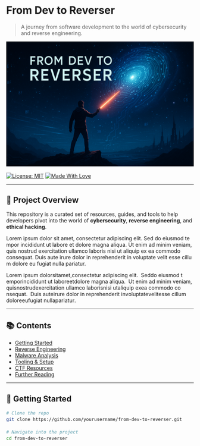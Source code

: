 # From Dev to Reverser

> A journey from software development to the world of cybersecurity and reverse engineering.

![Banner](./banner.png) <!-- Replace with your actual image path -->

[![License: MIT](https://img.shields.io/badge/License-MIT-blue.svg)](LICENSE)
[![Made With Love](https://img.shields.io/badge/Made%20with-%F0%9F%92%96-red.svg)](#)

---

## 🧭 Project Overview

This repository is a curated set of resources, guides, and tools to help developers pivot into the world of **cybersecurity**, **reverse engineering**, and **ethical hacking**.

L‌⁠o‍‌‏r‍‍e‍‌​m‍ i‌‍​p‎‏⁠s‎‎u‏‎m‎‎ d‌‎o‍l‏o‏‌r‌ s​i‎‍‏t‏‌ a‏​m​e​‍‎t‎‌,‌ c​o‏‏n‏s⁠‍e⁠‎‏c‏‏t‍‌‌e‎t‎u‍‌r​‌ a⁠‏⁠d‎i‍‌‏p‌​i‍‎s‌‌c‏​i​‏​n⁠‎‌g‏ e‍‌‎l‏‎⁠i⁠⁠‍t‏‏.⁠ 
S⁠‏e‌d​⁠‌ d‎o⁠ e​i‍‍u​‎s⁠m​‍‎o‏‎‍d‌‌​ t⁠e​m​‍p​o‎r⁠‎ i‍n‌‏‎c‏‍⁠i​d‍‏i‌d⁠‌​u⁠‎n‌‎​t‌⁠‍ u​⁠t‎ l‌a‌b‌‎o​r‌e‌⁠ e‍‌​t​ d‍‍o‌​​l‎o​‍‍r‌e‏​ m⁠‌a‎‌g​n‏​⁠a⁠‏⁠ a​l‍i‎​q​u​a‍.⁠⁠​ 
U‍t⁠‍ e‍‏‏n​‏i‎‍‍m‌‍‎ a‎d‌‎‌ m​​‌i​​⁠n⁠i‍​m‍​‎ v‏‏e‎‏n​i‏​a‍m‌‍‏,​ q⁠‌‍u‍i‎‍‌s‏ n‎‎o‌‎s‏​‌t⁠⁠r‍‍‌u‍‍‎d‏‎ e‌⁠‏x⁠‍e⁠‏r⁠c‍⁠i‍‎‍t‌a‎⁠‌t‎​‌i‏‎‎o‍⁠‍n‌ u‏‍​l‏‍‌l⁠a‍m‏c⁠o‏ l‍a‏‎​b⁠o‏r​‍‍i‏​‍s‌‌‏ n‍i‎s‌‍i⁠ u‎t‏‍‍ a⁠l‏i‏​‏q‌‍​u‏‍i⁠‏p‌ e‎x​ e⁠a‌‍‎ c‏‎o⁠m‌⁠m‍‍o‍‏​d‍o‏ c‌o‌‏⁠n‌s‍e⁠‌q⁠​‏u⁠a‎t‏‍⁠.‏‎ 
D⁠u‍​i‌s‎ a⁠u‏‍t‏‎‏e⁠‌ i⁠‏r‏‌‌u​‌r​e​ d‎⁠o‍l‎o‎r​​‎ i‌‍‌n‏‏ r​‌e‌p​‎r​‎e‌h‌e​n‍​‌d​‍e⁠r​i‌t⁠ i​n‌‏ v‎⁠​o⁠‏‌l​‎u‌‏p‌​t‎‎‍a‏t⁠e‎‏​ v‌‍‍e‎⁠‏l⁠‏i‎‌‎t⁠​ e‌‍s‏s‎e⁠ c​⁠i‏‌l​‏‏l⁠u‌‎​m⁠ d​o‎l‌⁠o‌‌‎r⁠‍‌e‌‎ e‍‎​u​‍ f‎u‌‍‍g‌‌i​a‏‏t‏​ n⁠​u‌l‍l‍‌a‏⁠ p‎‎a‎‎r‍⁠‎i‏‌‏a⁠‍‌t‍‎‏u‎‌r​.‌⁠‌

<span>⁠⁠‎‏‏‎⁠‎⁠‍‌‍‌⁠‎‍‌‌‌⁠​‏‏​‎​‎‎‌‍‎‎‎‌⁠‍‌​‏‌‍‌‌‍​‌​​‎​‎‏‍‏‏‏‌​‍⁠‏‍‏‌‏‌​‌‍‌⁠‍‎‌⁠⁠‌‎⁠‌‌‍​⁠​⁠‍‌‏‎‌⁠​‍‎‌‎‍‏‌‏‍‍⁠⁠‍‏‌‌‌‍‌‌‍​‏​‌‎​⁠‍‎‏‍​‎​‍​​‌‍‍‎‌⁠‌‎‌​‎‍⁠‍​⁠​‌‍‎‎​‍​‍‍⁠‌‌​</span>
<span>L‏⁠​⁠</span><span>o‍⁠‍​</span><span>r​‏‍‎</span><span>e‎​</span><span>m‎‏‌‏</span><span> ‏‎‎</span><span>i‎⁠</span><span>p‌‎​⁠</span><span>s​‌‏</span><span>u​​​​</span><span>m‍​‌⁠</span><span> ‏​</span><span>d‍‍</span><span>o⁠‎‏‌</span><span>l‍‎‍</span><span>o​‎‍⁠</span><span>r⁠‌​</span><span> ‎‎​⁠</span><span>s‎⁠‍</span><span>i‎‍⁠‎</span><span>t‍​</span><span> ‏‌‎</span><span>a​⁠⁠</span><span>m‍‌⁠‌</span><span>e‌‏</span><span>t⁠⁠</span><span>,‎​</span><span> ‍​</span><span>c‌‌‌</span><span>o‎⁠​</span><span>n‌‌‎</span><span>s‍‌‎‏</span><span>e‍​‏</span><span>c‍⁠⁠</span><span>t‍⁠‌‌</span><span>e⁠‏‎​</span><span>t⁠‎</span><span>u⁠⁠​</span><span>r‎‌</span><span> ⁠‍​‍</span><span>a‌‏</span><span>d⁠​‏​</span><span>i⁠​</span><span>p‎​</span><span>i‌‎‎</span><span>s​‌‏⁠</span><span>c‎‍‌‎</span><span>i‏‎⁠</span><span>n‏‌</span><span>g‎​‎⁠</span><span> ‎​</span><span>e⁠⁠‏⁠</span><span>l‌‍⁠⁠</span><span>i‎‏​​</span><span>t‏‎</span><span>.​‍</span><span> ‍⁠‎‌</span><span>
​‎‏</span><span>S‏​</span><span>e​‍‍​</span><span>d‍‌</span><span> ​‌⁠‎</span><span>d‎‎‎</span><span>o​‏⁠‍</span><span> ‌‎‏‏</span><span>e‍⁠‎</span><span>i⁠‌​</span><span>u​‌‎​</span><span>s‎‎⁠</span><span>m‎‏</span><span>o‏‎‎⁠</span><span>d‏​‎</span><span> ‌‏​​</span><span>t​‏‌</span><span>e‏⁠</span><span>m‌⁠‌</span><span>p‍‌</span><span>o⁠‎</span><span>r‏‌​</span><span> ‌⁠</span><span>i⁠‎​‎</span><span>n​​⁠⁠</span><span>c‏‍⁠⁠</span><span>i​‏‎⁠</span><span>d‌⁠‌‌</span><span>i⁠‌</span><span>d​⁠‏</span><span>u‍‎‎</span><span>n‍‎​‎</span><span>t​‌‎</span><span> ‌‏</span><span>u‎‌</span><span>t‎‌</span><span> ‎​‌⁠</span><span>l​​</span><span>a‏‏</span><span>b‏‎‎‍</span><span>o‍​⁠</span><span>r⁠​⁠</span><span>e​​</span><span> ‌⁠‏</span><span>e‏‌‍</span><span>t‏‌‏​</span><span> ‌‏</span><span>d​‏⁠⁠</span><span>o‌⁠‌‎</span><span>l​​​</span><span>o⁠‏⁠</span><span>r‎⁠⁠‌</span><span>e‏‎‌‌</span><span> ‎​⁠‍</span><span>m‎‍</span><span>a‍​​</span><span>g‎‌‍‍</span><span>n‍‌</span><span>a‍‏‏⁠</span><span> ‎​⁠⁠</span><span>a‌⁠‏</span><span>l⁠​‏‍</span><span>i⁠⁠⁠</span><span>q‍‍‏‍</span><span>u‏‏‌</span><span>a⁠‍‍⁠</span><span>.‏‎</span><span> ‌‌‏‏</span><span>
‌‌</span><span>U⁠‏⁠​</span><span>t​‎</span><span> ‎⁠‏​</span><span>e​‎‏</span><span>n⁠⁠‍‎</span><span>i‌‌</span><span>m‏‍‏</span><span> ‌‍</span><span>a⁠‍</span><span>d‏‌</span><span> ‌⁠</span><span>m‏‎⁠‎</span><span>i​⁠‎⁠</span><span>n​‌</span><span>i​‏​​</span><span>m‌‌‍</span><span> ‏‎‎‏</span><span>v⁠‌‏​</span><span>e‎‎‎‎</span><span>n⁠‌‎</span><span>i‎⁠</span><span>a⁠‌‍</span><span>m‏‍​</span><span>,‏⁠</span><span> ‏‏</span><span>q‏‎‏‏</span><span>u‍⁠‏​</span><span>i‏⁠​‏</span><span>s‏‎‎</span><span> ​‏‏</span><span>n⁠‏⁠</span><span>o‎⁠</span><span>s‍‏​‍</span><span>t‎⁠</span><span>r‌‎</span><span>u​⁠‌</span><span>d‏‏​</span><span> ‏‏‏‌</span><span>e⁠‏‎‍</span><span>x‌​‏‏</span><span>e‍​</span><span>r‎‏‌‏</span><span>c⁠‏‎</span><span>i‌‏‏‍</span><span>t⁠‎​⁠</span><span>a‍⁠​</span><span>t‌‏⁠​</span><span>i⁠‏</span><span>o‍‎</span><span>n​⁠</span><span> ‏‍</span><span>u⁠‏‎​</span><span>l‎‍</span><span>l‌​‎‌</span><span>a‍​‎‍</span><span>m⁠‍</span><span>c⁠⁠‌‏</span><span>o​‏‎‍</span><span> ⁠‏‏⁠</span><span>l‍‌‏</span><span>a‎‍‎</span><span>b‌‏</span><span>o‏​</span><span>r​​</span><span>i​⁠</span><span>s‍​</span><span> ⁠‎⁠</span><span>n⁠‏</span><span>i⁠⁠</span><span>s‌‎‌⁠</span><span>i⁠‎</span><span> ‎‎⁠</span><span>u‌‌‌</span><span>t‍​</span><span> ‍‌⁠⁠</span><span>a‎‌‎</span><span>l‎‎⁠</span><span>i‏​⁠</span><span>q‎‏​</span><span>u‏​</span><span>i‍‏‏‌</span><span>p‎‏‏‍</span><span> ‏‏</span><span>e​‍‍</span><span>x‍‍‍</span><span> ​‍</span><span>e⁠‍‏‏</span><span>a‍‏​‌</span><span> ‎⁠</span><span>c‍‌‏</span><span>o‎‌</span><span>m‎‍‎</span><span>m‍‏‏</span><span>o‌‍‌</span><span>d‍‏​</span><span>o​‍</span><span> ‍‎</span><span>c‎⁠</span><span>o‏‏‎​</span><span>n‌‌‎‎</span><span>s‏‎‌‍</span><span>e‎‎</span><span>q‎⁠</span><span>u​‏⁠‌</span><span>a​‌</span><span>t‍‍</span><span>.‌‌⁠</span><span> ⁠‍⁠</span><span>
⁠‌‌</span><span>D⁠​​‏</span><span>u‍​</span><span>i‌​</span><span>s‎‌‏</span><span> ⁠⁠</span><span>a‍‍⁠⁠</span><span>u‏‏‎</span><span>t​‍‍</span><span>e‍‎​​</span><span> ​‌</span><span>i‍‏</span><span>r‌⁠</span><span>u‍‎​‌</span><span>r‎‎‎</span><span>e⁠‍</span><span> ‌‍⁠</span><span>d​‌</span><span>o⁠​</span><span>l‌‏‌‎</span><span>o‌‌‍‎</span><span>r⁠⁠‌</span><span> ‌‎</span><span>i‌‎‏​</span><span>n⁠‍‌</span><span> ‎‎⁠‌</span><span>r⁠‏</span><span>e‍‏⁠</span><span>p‎‌​</span><span>r⁠⁠⁠‎</span><span>e‍‎</span><span>h‌‌‏</span><span>e‏​‎</span><span>n​‌‏‎</span><span>d‍‌⁠‎</span><span>e​‏‏‍</span><span>r⁠‎​​</span><span>i‌⁠‌​</span><span>t‎‍‌</span><span> ‍‎⁠</span><span>i⁠​‎</span><span>n‍‌‎​</span><span> ⁠‌⁠</span><span>v‏‎</span><span>o‎‍‏⁠</span><span>l‎‎‎</span><span>u​‌‏</span><span>p‍‏‌</span><span>t‎‌‌</span><span>a⁠‍‎⁠</span><span>t‌‍‌‎</span><span>e‍‏​‎</span><span> ​‎</span><span>v‏​‏</span><span>e⁠‍‎</span><span>l‌‎⁠</span><span>i​⁠⁠</span><span>t‍‎</span><span> ​‌‏‎</span><span>e⁠⁠‌‌</span><span>s‎‎‌</span><span>s‍‍</span><span>e‎⁠</span><span> ‍​‍</span><span>c‍‍</span><span>i‎‍‌​</span><span>l⁠⁠</span><span>l​​</span><span>u​‏‌‍</span><span>m​‏</span><span> ‍‌‎</span><span>d‏‏‏‏</span><span>o‌⁠‏</span><span>l‏‍​</span><span>o‍⁠‌‍</span><span>r‍‏</span><span>e‌‏</span><span> ​⁠​‎</span><span>e‏​‎</span><span>u‏​‌​</span><span> ‍‍</span><span>f‍‌​</span><span>u​‍‏⁠</span><span>g⁠⁠⁠</span><span>i‎⁠⁠‎</span><span>a‍‎‎‏</span><span>t​‌</span><span> ‏‍​</span><span>n‍‌‏⁠</span><span>u⁠‍‌</span><span>l​‍​‏</span><span>l‌⁠</span><span>a​⁠⁠​</span><span> ‌‎‎</span><span>p‌‎‍</span><span>a‏​‌‌</span><span>r⁠​​​</span><span>i‏⁠‏​</span><span>a‍​</span><span>t‍‌</span><span>u​‍‎‏</span><span>r‏‌‎</span><span>.​‌‍‏</span><span>
‌‎‎</span>

---

## 📚 Contents

- [Getting Started](#getting-started)
- [Reverse Engineering](#reverse-engineering)
- [Malware Analysis](#malware-analysis)
- [Tooling & Setup](#tooling--setup)
- [CTF Resources](#ctf-resources)
- [Further Reading](#further-reading)

---

## 🚀 Getting Started

```bash
# Clone the repo
git clone https://github.com/yourusername/from-dev-to-reverser.git

# Navigate into the project
cd from-dev-to-reverser
